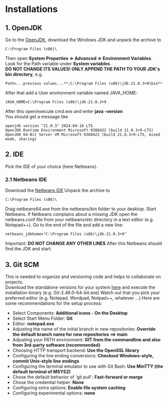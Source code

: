 # Installations
## 1. OpenJDK
Go to the [OpenJDK](http://jdk.java.net/22), download the Windows JDK and unpack the archive to
```
C:\Program Files (x86)\
```

Then open **System Properties => Advanced => Environment Variables**.
Look for the Path variable under **System variables**.  
**DO NOT CHANGE ITS VALUES! ONLY APPEND THE PATH TO YOUR JDK's bin directory**, e.g.
```
Path=...previous values...**;C:\Program Files (x86)\jdk-21.0.3+9\bin**
```

After that add a User environment variable named JAVA_HOME:
```
JAVA_HOME=C:\Program Files (x86)\jdk-21.0.3+9
```

After this open/execute cmd.exe and enter **java -version**  
You should get a message like
```
openjdk version "21.0.3" 2024-04-16 LTS
OpenJDK Runtime Environment Microsoft-9388422 (build 21.0.3+9-LTS)
OpenJDK 64-Bit Server VM Microsoft-9388422 (build 21.0.3+9-LTS, mixed mode, sharing)
```

## 2. IDE
Pick the IDE of your choice (here Netbeans).

### 2.1 Netbeans IDE
Download the [Netbeans IDE](https://apache.org/dyn/closer.lua/netbeans/22/netbeans-22-bin.zip)
Unpack the archive to
```
C:\Program Files (x86)\
```
Drag netbeans64.exe from the netbeans/bin folder to your desktop.
Start Netbeans. If Netbeans complains about a missing JDK open the netbeans.conf file from your netbeans/etc directory in a text editor (e.g. Notepad++). Go to the end of the file and add a new line:
```
netbeans_jdkhome="C:\Program Files (x86)\jdk-21.0.3+9"
```
Important: **DO NOT CHANGE ANY OTHER LINES**
After this Netbeans should find the JDK and start.

## 3. Git SCM
This is needed to organize and versioning code and helps to collaborate on projects.  
Download the standalone versions for your system [here](https://git-scm.com/download/win) and execute the installation binary (e.g. Git-2.46.0-64-bit.exe)
Watch out that you pick your preferred editor (e.g. Notepad, Wordpad, Notpad++, whatever ...)
Here are some recommendations for the setup process:
- Select Components: **Additional icons - On the Desktop**
- Select Start Menu Folder: **Git**
- Editor: **notepad.exe**
- Adjusting the name of the initial branch in new repositories: **Override the default branch name for new repositories ==> main**
- Adjusting your PATH environment: **GIT from the commandline and also from 3rd-party software (recommended)**
- Choosing HTTP transport backend: **Use the OpenSSL library**
- Configuring the line ending conversions: **Checkout Windows-style, commit Unix-style line endings**
- Configuring the terminal emulator to use with Git Bash: **Use MinTTY (the default terminal of MSYS2)**
- Chose the default behavior of 'git pull': **Fast-forward or merge**
- Chose the credential helper: **None**
- Configuring extra options: **Enable file system caching**
- Configuring experimental options: **none**
